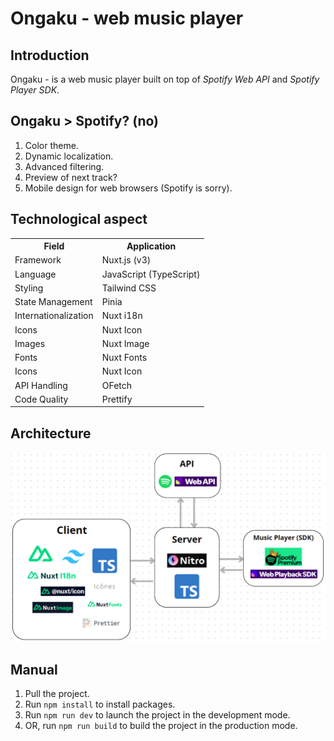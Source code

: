 # Ongaku - web music player

## Introduction

Ongaku - is a web music player built on top of _Spotify Web API_ and _Spotify Player SDK_.

## Ongaku > Spotify? (no)

1. Color theme.
2. Dynamic localization.
3. Advanced filtering.
4. Preview of next track?
5. Mobile design for web browsers (Spotify is sorry).

## Technological aspect

<table>
	<tbody>
		<tr>
			<th>Field</th>
			<th>Application</th>
		</tr>
		<tr>
			<td>Framework</td>
			<td>Nuxt.js (v3)</td>
		</tr>
		<tr>
			<td>Language</td>
			<td>JavaScript (TypeScript)</td>
		</tr>
		<tr>
			<td>Styling</td>
			<td>Tailwind CSS</td>
		</tr>
		<tr>
			<td>State Management</td>
			<td>Pinia</td>
		</tr>
		<tr>
			<td>Internationalization</td>
			<td>Nuxt i18n</td>
		</tr>
		<tr>
			<td>Icons</td>
			<td>Nuxt Icon</td>
		</tr>
		<tr>
			<td>Images</td>
			<td>Nuxt Image</td>
		</tr>
		<tr>
			<td>Fonts</td>
			<td>Nuxt Fonts</td>
		</tr>
		<tr>
			<td>Icons</td>
			<td>Nuxt Icon</td>
		</tr>
		<tr>
			<td>API Handling</td>
			<td>OFetch</td>
		</tr>
		<tr>
			<td>Code Quality</td>
			<td>Prettify</td>
		</tr>
	</tbody>
</table>

## Architecture

![The image didn't load'](assets/docs/architecture.png)

## Manual

1. Pull the project.
2. Run `npm install` to install packages.
3. Run `npm run dev` to launch the project in the development mode.
4. OR, run `npm run build` to build the project in the production mode.
